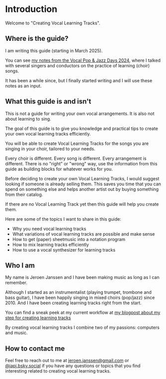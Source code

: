 # Introduction

Welcome to "Creating Vocal Learning Tracks".

## Where is the guide?

I am writing this guide (starting in March 2025).

You can see [my notes from the Vocal Pop & Jazz Days 2024](https://github.com/japj/VPJD2024), where I talked with several singers and conductors on the practice of learning (choir) songs.

It has been a while since, but I finally started writing and I will use these notes as an input.

## What this guide is and isn't

This is not a guide for writing your own vocal arrangements. It is also not about learning to sing.

The goal of this guide is to give you knowledge and practical tips to create your own vocal learning tracks efficiently.

You will be able to create Vocal Learning Tracks for the songs you are singing in your choir, tailored to your needs.

Every choir is different. Every song is different. Every arrangement is different.
There is no "right" or "wrong" way, use the information from this guide as building blocks for whatever works for you.

Before deciding to create your own Vocal Learning Tracks, I would suggest looking if someone is already selling them. This saves you time that you can spend on something else and helps another artist out by buying something from their catalog.

If there are no Vocal Learning Track yet then this guide will help you create them.

Here are some of the topics I want to share in this guide:

- Why you need vocal learning tracks
- What variations of vocal learning tracks are possible and make sense
- How to get (paper) sheetmusic into a notation program
- How to mix learning tracks efficiently
- How to use a vocal synthesizer for learning tracks

## Who I am

My name is Jeroen Janssen and I have been making music as long as I can remember.

Although I started as an instrumentalist (playing trumpet, trombone and bass guitar), I have been happily singing in mixed choirs (pop/jazz) since 2010. And I have been creating learning tracks right from the start.

You can find a sneak peek at my current workflow at [my blogpost about my step for creating learning tracks](../2025/02/23/my-steps-for-creating-choir-learning-tracks/)

By creating vocal learning tracks I combine two of my passions: computers and music.

## How to contact me

Feel free to reach out to me at jeroen.janssen@gmail.com or [@japj.bsky.social](https://bsky.app/profile/japj.bsky.social) if you have any questions or topics that you find interesting related to creating vocal learning tracks.